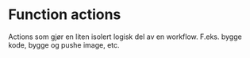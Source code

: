 # Function actions
Actions som gjør en liten isolert logisk del av en workflow. F.eks. bygge
kode, bygge og pushe image, etc.